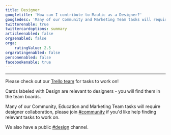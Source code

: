 ```yaml
---
title: Designer
googletitle: 'How can I contribute to Mautic as a Designer?'
googledesc: 'Many of our Community and Marketing Team tasks will require designer collaboration. We work on a Trello board where you can find open tasks.'
twitterenable: true
twittercardoptions: summary
articleenabled: false
orgaenabled: false
orga:
    ratingValue: 2.5
orgaratingenabled: false
personenabled: false
facebookenable: true
---
```


---
Please check out our [Trello team][trello-issues] for tasks to work on!

Cards labeled with Design are relevant to designers - you will find them in the team boards.

Many of our Community, Education and Marketing Team tasks will require designer collaboration, please join [#community][community-slack] if you'd like help finding relevant tasks to work on.

We also have a public [#design][mautic-design] channel.

[mautic-design]: <https://mautic.slack.com/archives/C02HU8FQM>
[trello-issues]: <https://trello.com/mauticcommunity>
[community-slack]: <https://mautic.slack.com/archives/C8B89CLSF>
